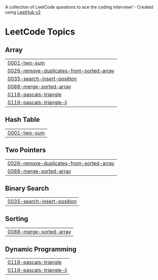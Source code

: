A collection of LeetCode questions to ace the coding interview! - Created using [LeetHub v2](https://github.com/arunbhardwaj/LeetHub-2.0)
<!---LeetCode Topics Start-->
# LeetCode Topics
## Array
|  |
| ------- |
| [0001-two-sum](https://github.com/Lokesh-666/LeetCode-Solutions/tree/master/0001-two-sum) |
| [0026-remove-duplicates-from-sorted-array](https://github.com/Lokesh-666/LeetCode-Solutions/tree/master/0026-remove-duplicates-from-sorted-array) |
| [0035-search-insert-position](https://github.com/Lokesh-666/LeetCode-Solutions/tree/master/0035-search-insert-position) |
| [0088-merge-sorted-array](https://github.com/Lokesh-666/LeetCode-Solutions/tree/master/0088-merge-sorted-array) |
| [0118-pascals-triangle](https://github.com/Lokesh-666/LeetCode-Solutions/tree/master/0118-pascals-triangle) |
| [0119-pascals-triangle-ii](https://github.com/Lokesh-666/LeetCode-Solutions/tree/master/0119-pascals-triangle-ii) |
## Hash Table
|  |
| ------- |
| [0001-two-sum](https://github.com/Lokesh-666/LeetCode-Solutions/tree/master/0001-two-sum) |
## Two Pointers
|  |
| ------- |
| [0026-remove-duplicates-from-sorted-array](https://github.com/Lokesh-666/LeetCode-Solutions/tree/master/0026-remove-duplicates-from-sorted-array) |
| [0088-merge-sorted-array](https://github.com/Lokesh-666/LeetCode-Solutions/tree/master/0088-merge-sorted-array) |
## Binary Search
|  |
| ------- |
| [0035-search-insert-position](https://github.com/Lokesh-666/LeetCode-Solutions/tree/master/0035-search-insert-position) |
## Sorting
|  |
| ------- |
| [0088-merge-sorted-array](https://github.com/Lokesh-666/LeetCode-Solutions/tree/master/0088-merge-sorted-array) |
## Dynamic Programming
|  |
| ------- |
| [0118-pascals-triangle](https://github.com/Lokesh-666/LeetCode-Solutions/tree/master/0118-pascals-triangle) |
| [0119-pascals-triangle-ii](https://github.com/Lokesh-666/LeetCode-Solutions/tree/master/0119-pascals-triangle-ii) |
<!---LeetCode Topics End-->